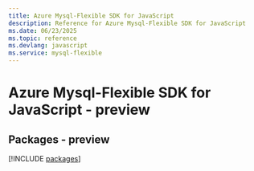 ```yaml
---
title: Azure Mysql-Flexible SDK for JavaScript
description: Reference for Azure Mysql-Flexible SDK for JavaScript
ms.date: 06/23/2025
ms.topic: reference
ms.devlang: javascript
ms.service: mysql-flexible
---
```

# Azure Mysql-Flexible SDK for JavaScript - preview
## Packages - preview
[!INCLUDE [packages](mysql-flexible-index.md)]